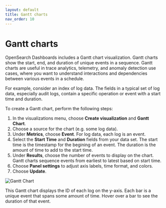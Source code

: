 ```yaml
---
layout: default
title: Gantt charts
nav_order: 10
---
```


# Gantt charts

OpenSearch Dashboards includes a Gantt chart visualization. Gantt charts show the start, end, and duration of unique events in a sequence. Gantt charts are useful in trace analytics, telemetry, and anomaly detection use cases, where you want to understand interactions and dependencies between various events in a schedule.

For example, consider an index of log data. The fields in a typical set of log data, especially audit logs, contain a specific operation or event with a start time and duration.

To create a Gantt chart, perform the following steps:

1. In the visualizations menu, choose **Create visualization** and **Gantt Chart**.
1. Choose a source for the chart (e.g. some log data).
1. Under **Metrics**, choose **Event**. For log data, each log is an event.
1. Select the **Start Time** and **Duration** fields from your data set. The start time is the timestamp for the begining of an event. The duration is the amount of time to add to the start time.
1. Under **Results**, choose the number of events to display on the chart. Gantt charts sequence events from earliest to latest based on start time.
1. Choose **Panel settings** to adjust axis labels, time format, and colors.
1. Choose **Update**.

![Gantt Chart](../../images/gantt-chart.png)

This Gantt chart displays the ID of each log on the y-axis. Each bar is a unique event that spans some amount of time. Hover over a bar to see the duration of that event.
